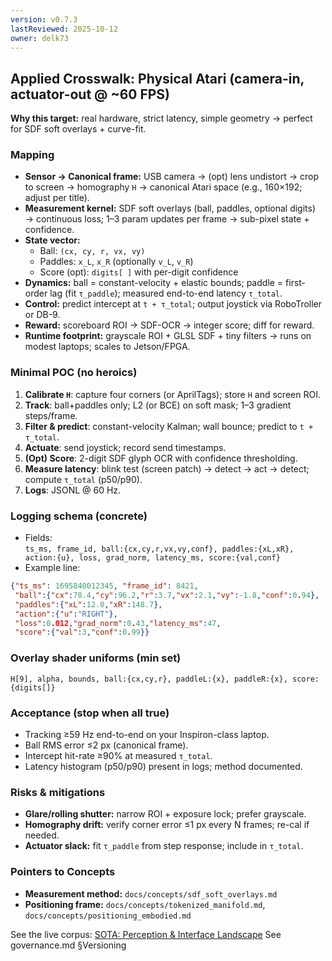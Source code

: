 ```yaml
---
version: v0.7.3
lastReviewed: 2025-10-12
owner: delk73
---
```

## Applied Crosswalk: Physical Atari (camera-in, actuator-out @ ~60 FPS)

**Why this target:** real hardware, strict latency, simple geometry → perfect for SDF soft overlays + curve-fit.

### Mapping
- **Sensor → Canonical frame:** USB camera → (opt) lens undistort → crop to screen → homography `H` → canonical Atari space (e.g., 160×192; adjust per title).
- **Measurement kernel:** SDF soft overlays (ball, paddles, optional digits) → continuous loss; 1–3 param updates per frame → sub-pixel state + confidence.
- **State vector:**  
  - Ball: `(cx, cy, r, vx, vy)`  
  - Paddles: `x_L`, `x_R` (optionally `v_L`, `v_R`)  
  - Score (opt): `digits[ ]` with per-digit confidence
- **Dynamics:** ball = constant-velocity + elastic bounds; paddle = first-order lag (fit `τ_paddle`); measured end-to-end latency `τ_total`.
- **Control:** predict intercept at `t + τ_total`; output joystick via RoboTroller or DB-9.
- **Reward:** scoreboard ROI → SDF-OCR → integer score; diff for reward.
- **Runtime footprint:** grayscale ROI + GLSL SDF + tiny filters → runs on modest laptops; scales to Jetson/FPGA.

### Minimal POC (no heroics)
1. **Calibrate `H`**: capture four corners (or AprilTags); store `H` and screen ROI.
2. **Track**: ball+paddles only; L2 (or BCE) on soft mask; 1–3 gradient steps/frame.
3. **Filter & predict**: constant-velocity Kalman; wall bounce; predict to `t + τ_total`.
4. **Actuate**: send joystick; record send timestamps.
5. **(Opt) Score**: 2-digit SDF glyph OCR with confidence thresholding.
6. **Measure latency**: blink test (screen patch) → detect → act → detect; compute `τ_total` (p50/p90).
7. **Logs**: JSONL @ 60 Hz.

### Logging schema (concrete)
- Fields:  
  `ts_ms, frame_id, ball:{cx,cy,r,vx,vy,conf}, paddles:{xL,xR}, action:{u}, loss, grad_norm, latency_ms, score:{val,conf}`
- Example line:
```json
{"ts_ms": 1695840012345, "frame_id": 8421,
 "ball":{"cx":78.4,"cy":96.2,"r":3.7,"vx":2.1,"vy":-1.8,"conf":0.94},
 "paddles":{"xL":12.0,"xR":148.7},
 "action":{"u":"RIGHT"},
 "loss":0.012,"grad_norm":0.43,"latency_ms":47,
 "score":{"val":3,"conf":0.99}}
````

### Overlay shader uniforms (min set)

`H[9], alpha, bounds, ball:{cx,cy,r}, paddleL:{x}, paddleR:{x}, score:{digits[]}`

### Acceptance (stop when all true)

* Tracking ≥59 Hz end-to-end on your Inspiron-class laptop.
* Ball RMS error ≤2 px (canonical frame).
* Intercept hit-rate ≥90% at measured `τ_total`.
* Latency histogram (p50/p90) present in logs; method documented.

### Risks & mitigations

* **Glare/rolling shutter:** narrow ROI + exposure lock; prefer grayscale.
* **Homography drift:** verify corner error ≤1 px every N frames; re-cal if needed.
* **Actuator slack:** fit `τ_paddle` from step response; include in `τ_total`.

### Pointers to Concepts

* **Measurement method:** `docs/concepts/sdf_soft_overlays.md`
* **Positioning frame:** `docs/concepts/tokenized_manifold.md`, `docs/concepts/positioning_embodied.md`

See the live corpus: [SOTA: Perception & Interface Landscape](../sota/sota_perception_interfaces.md)
See governance.md §Versioning